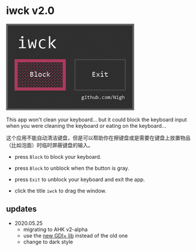 iwck v2.0
======================

![Screenshot](Screenshot.png)

This app won't clean your keyboard... but it could block the keyboard input when you were cleaning the keyboard or eating on the keyboard...

这个应用不能自动清洁键盘，但是可以帮助你在擦键盘或是需要在键盘上放置物品（比如泡面）时临时屏蔽键盘的输入。



- press `Block` to block your keyboard.

- press `Block` to unblock when the button is gray.

- press `Exit` to unblock your keyboard and exit the app.

- click the title `iwck` to drag the window.

## updates

- 2020.05.25 
  - migrating to AHK v2-alpha
  - use the [new GDI+ lib](https://github.com/mmikeww/AHKv2-Gdip) instead of the old one
  - change to dark style